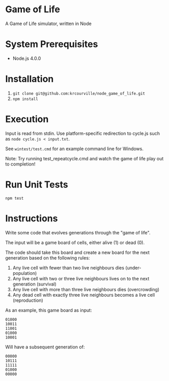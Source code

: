 # Game of Life
A Game of Life simulator, written in Node

# System Prerequisites
  * Node.js 4.0.0

# Installation
  1. `git clone git@github.com:krcourville/node_game_of_life.git`
  2. `npm install`

# Execution
Input is read from stdin. Use platform-specific redirection to cycle.js such as `node cycle.js < input.txt`.

See `wintest/test.cmd` for an example command line for Windows.

Note: Try running test_repeatcycle.cmd and watch the game of life play out to
completion!

# Run Unit Tests
`npm test`

# Instructions
Write some code that evolves generations through the "game of life".

The input will be a game board of cells, either alive (1) or dead (0).

The code should take this board and create a new board for the next generation based on the following rules:

  1. Any live cell with fewer than two live neighbours dies (under- population)
  2. Any live cell with two or three live neighbours lives on to the next generation (survival)
  3. Any live cell with more than three live neighbours dies (overcrowding)
  4. Any dead cell with exactly three live neighbours becomes a live cell (reproduction)

As an example, this game board as input:

    01000
    10011
    11001
    01000
    10001

Will have a subsequent generation of:

    00000
    10111
    11111
    01000
    00000
